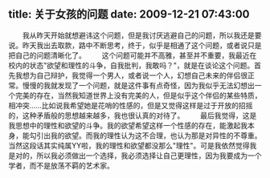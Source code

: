 title: 关于女孩的问题
date: 2009-12-21 07:43:00
---

　　我从昨天开始就想避讳这个问题，但是我讨厌逃避自己的问题，所以我还是要说。昨天我出去取款，路中不断思考，终于，似乎是相通了这个问题，或者说只是把自己的问题清晰化了。
    　　这个问题可能并不高雅，甚至并不重要，我最近在校内的状态&quot;欲望和理性的斗争，自我批判，我敢吗？&quot;，就是在谈论这个问题。首先我想为自己辩护，我觉得一个男人，或者说一个人，幻想自己未来的伴侣很正常。慢慢的我就发现了一个问题，就是这件事有点奇怪，因为我似乎无法幻想出一个完美的存在，当然我知道世界上没有完美的人，但是似乎这个伴侣的某些特质，相冲突……比如说我希望她是花哨的性感的，但是又觉得这样是过于开放的招摇的，这种矛盾般的思想越来越多，我也很认真的对待了。
    　　最后我觉得，这是我思想中的理性和欲望的斗争。我的欲望希望这样一个性感的存在，能激起我本身，能勾引出我的欲望。而我的理性认为这不合理，也认为那是对异性的不尊重。当然这段话其实纯属YY啦，我的理性和欲望都没那么&quot;理性&quot;。可是我依然觉得我是对的，所以我必须做出一个选择，我必须选择让自己更理性，因为我要成为一个学者，而不是放荡不羁的艺术家。